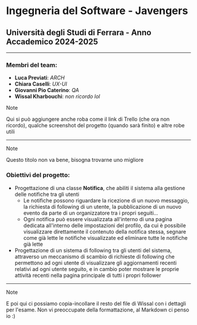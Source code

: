 # Ingegneria del Software - Javengers
## Università degli Studi di Ferrara - Anno Accademico 2024-2025

<hr>

### Membri del team:
* **Luca Previati**: *ARCH*
* **Chiara Caselli**: *UX-UI*
* **Giovanni Pio Caterino**: *QA*
* **Wissal Kharbouchi**: *non ricordo lol*

>[!NOTE]
> Qui si può aggiungere anche roba come il link di Trello (che ora non ricordo), qualche screenshot del progetto (quando sarà finito) e altre robe utili

<hr>

>[!NOTE]
> Questo titolo non va bene, bisogna trovarne uno migliore
### Obiettivi del progetto: 
* Progettazione di una classe **Notifica**, che abiliti il sistema alla gestione delle notifiche tra gli utenti
    * Le notifiche possono riguardare la ricezione di un nuovo messaggio, la richiesta di following di un utente, la pubblicazione di un nuovo evento da parte di un organizzatore tra i propri seguiti...
    * Ogni notifica può essere visualizzata all'interno di una pagina dedicata all'interno delle impostazioni del profilo, da cui è possibile visualizzare direttamente il contenuto della notifica stessa, segnare come già lette le notifiche visualizzate ed eliminare tutte le notifiche già lette
* Progettazione di un sistema di following tra gli utenti del sistema, attraverso un meccanismo di scambio di richieste di following che permettono ad ogni utente di visualizzare gli aggiornamenti recenti relativi ad ogni utente seguito, e in cambio poter mostrare le proprie attività recenti nella pagina principale di tutti i propri follower

<hr>

>[!NOTE]
> E poi qui ci possiamo copia-incollare il resto del file di Wissal con i dettagli per l'esame. Non vi preoccupate della formattazione, al Markdown ci penso io :)
